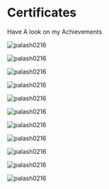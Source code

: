 # Certificates
Have A look on my Achievements
<p align="left"> <img src="https://github.com/palash0216/Certificates/blob/main/AIwithPY_InterCert.JPG" alt="palash0216" /> </p>
<p align="left"> <img src="https://github.com/palash0216/Certificates/blob/main/Algorithms_L2B.png" alt="palash0216" /> </p>
<p align="left"> <img src="https://github.com/palash0216/Certificates/blob/main/Data%20Structure%20L2B.png" alt="palash0216" /> </p>
<p align="left"> <img src="https://github.com/palash0216/Certificates/blob/main/Codeheist_Codechef-MITS.JPG" alt="palash0216" /> </p>
<p align="left"> <img src="https://github.com/palash0216/Certificates/blob/main/Dig_Mar_Google.JPG" alt="palash0216" /> </p>
<p align="left"> <img src="https://github.com/palash0216/Certificates/blob/main/Eth_HaC_UDEMY.jpg" alt="palash0216" /> </p>
<p align="left"> <img src="https://github.com/palash0216/Certificates/blob/main/Gra_Des_Coursera.JPG" alt="palash0216" /> </p>
<p align="left"> <img src="https://github.com/palash0216/Certificates/blob/main/GuviCertification.png" alt="palash0216" /> </p>
<p align="left"> <img src="https://github.com/palash0216/Certificates/blob/main/Intro_PY_MTA.JPG" alt="palash0216" /> </p>
<p align="left"> <img src="https://github.com/palash0216/Certificates/blob/main/ML_MITS.png" alt="palash0216" /> </p>
<p align="left"> <img src="https://github.com/palash0216/Certificates/blob/main/certificate_RES_webinar.jpeg" alt="palash0216" /> </p>

